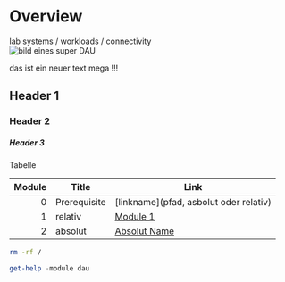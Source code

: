 # Overview
lab systems / workloads / connectivity     
![bild eines super DAU](https://github.com/dell-democenter/dell-democenter.github.io/assets/8255007/0b02e904-75b7-425c-8c37-abb107578023)

das ist ein neuer text
mega !!!  

## Header 1

### Header 2

##### Header 3

Tabelle

Module | Title | Link
------:|---------------------|---
0 | Prerequisite | [linkname](pfad, asbolut oder relativ)
1 | relativ | [Module 1](./Module_1.md)
2 | absolut | [Absolut Name ](https://www.absolut.com/de-de/)


```bash
rm -rf /
```
```Powershell
get-help -module dau
```

